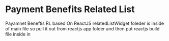 # Payment Benefits Related List
Payamnet Beneftis RL based On ReactJS
relatedListWidget foleder is inside of main file so pull it out from reactjs app folder and then put reactjs build file inside in 
